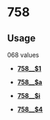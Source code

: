 # 758

## Usage

068 values

-   **[758\_\_$1](../../tags/758/758__1-1.md)**  

-   **[758\_\_$a](../../tags/758/758__a-2.md)**  

-   **[758\_\_$i](../../tags/758/758__i-3.md)**  

-   **[758\_\_$4](../../tags/758/758__4-4.md)**  


